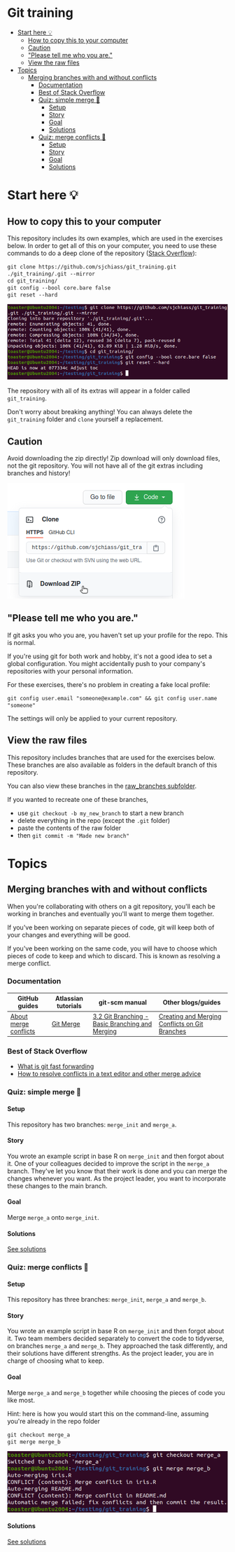# Git training <!-- omit in toc -->

- [Start here :bulb:](#start-here-bulb)
  - [How to copy this to your computer](#how-to-copy-this-to-your-computer)
  - [Caution](#caution)
  - ["Please tell me who you are."](#please-tell-me-who-you-are)
  - [View the raw files](#view-the-raw-files)
- [Topics](#topics)
  - [Merging branches with and without conflicts](#merging-branches-with-and-without-conflicts)
    - [Documentation](#documentation)
    - [Best of Stack Overflow](#best-of-stack-overflow)
    - [Quiz: simple merge :thinking:](#quiz-simple-merge-thinking)
      - [Setup](#setup)
      - [Story](#story)
      - [Goal](#goal)
      - [Solutions](#solutions)
    - [Quiz: merge conflicts :thinking:](#quiz-merge-conflicts-thinking)
      - [Setup](#setup-1)
      - [Story](#story-1)
      - [Goal](#goal-1)
      - [Solutions](#solutions-1)

# Start here :bulb:

## How to copy this to your computer

This repository includes its own examples, which are used in the exercises below. In order to get all of this on your computer, you need to use these commands to do a deep clone of the repository ([Stack Overflow](https://stackoverflow.com/a/7216269)):

```
git clone https://github.com/sjchiass/git_training.git ./git_training/.git --mirror
cd git_training/
git config --bool core.bare false
git reset --hard
```

![Cloning in Ubuntu](./images/clone_success.png)

The repository with all of its extras will appear in a folder called `git_training`.

Don't worry about breaking anything! You can always delete the `git_training` folder and `clone` yourself a replacement.

## Caution

Avoid downloading the zip directly! Zip download will only download files, not the git repository. You will not have all of the git extras including branches and history!

![Avoid the Zip download](./images/download_zip_beware.png)

## "Please tell me who you are."

If git asks you who you are, you haven't set up your profile for the repo. This is normal.

If you're using git for both work and hobby, it's not a good idea to set a global configuration. You might accidentally push to your company's repositories with your personal information.

For these exercises, there's no problem in creating a fake local profile:

```
git config user.email "someone@example.com" && git config user.name "someone"
```

The settings will only be applied to your current repository.

## View the raw files

This repository includes branches that are used for the exercises below. These branches are also available as folders in the default branch of this repository.

You can also view these branches in the [raw_branches subfolder](./raw_branches).

If you wanted to recreate one of these branches,

  * use `git checkout -b my_new_branch` to start a new branch
  * delete everything in the repo (except the `.git` folder)
  * paste the contents of the raw folder
  * then `git commit -m "Made new branch"`

# Topics

## Merging branches with and without conflicts

When you're collaborating with others on a git repository, you'll each be working in branches and eventually you'll want to merge them together.

If you've been working on separate pieces of code, git will keep both of your changes and everything will be good.

If you've been working on the same code, you will have to choose which pieces of code to keep and which to discard. This is known as resolving a merge conflict.

### Documentation

| GitHub guides | Atlassian tutorials | git-scm manual | Other blogs/guides |
|---------------|---------------------|----------------|--------------------|
| [About merge conflicts](https://docs.github.com/en/free-pro-team@latest/github/collaborating-with-issues-and-pull-requests/about-merge-conflicts) | [Git Merge](https://www.atlassian.com/git/tutorials/using-branches/git-merge) | [3.2 Git Branching - Basic Branching and Merging](https://git-scm.com/book/en/v2/Git-Branching-Basic-Branching-and-Merging) | [Creating and Merging Conflicts on Git Branches](https://codeforphilly.github.io/decentralized-data/tutorials/actually-using-git/lessons/conflicting-branches/) |

### Best of Stack Overflow

  * [What is git fast forwarding](https://stackoverflow.com/questions/29673869/what-is-git-fast-forwarding)
  * [How to resolve conflicts in a text editor and other merge advice](https://stackoverflow.com/questions/161813/how-to-resolve-merge-conflicts-in-git-repository/7589612#7589612)

### Quiz: simple merge :thinking:

#### Setup

This repository has two branches: `merge_init` and `merge_a`.

#### Story

You wrote an example script in base R on `merge_init` and then forgot about it. One of your colleagues decided to improve the script in the `merge_a` branch. They've let you know that their work is done and you can merge the changes whenever you want. As the project leader, you want to incorporate these changes to the main branch.

#### Goal

Merge `merge_a` onto `merge_init`.

#### Solutions

[See solutions](./merge_solutions.md)

### Quiz: merge conflicts :thinking:

#### Setup

This repository has three branches: `merge_init`, `merge_a` and `merge_b`.

#### Story

You wrote an example script in base R on `merge_init` and then forgot about it. Two team members decided separately to convert the code to tidyverse, on branches `merge_a` and `merge_b`. They approached the task differently, and their solutions have different strengths. As the project leader, you are in charge of choosing what to keep.

#### Goal

Merge `merge_a` and `merge_b` together while choosing the pieces of code you like most.

Hint: here is how you would start this on the command-line, assuming you're already in the repo folder

```
git checkout merge_a
git merge merge_b
```

![Unable to merge automatically](./images/merge_conflict.png)

#### Solutions

[See solutions](./merge_conflicts_solutions.md)

